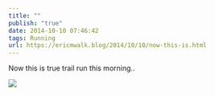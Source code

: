 ```yaml
---
title: ""
publish: "true"
date: 2014-10-10 07:46:42
tags: Running
url: https://ericmwalk.blog/2014/10/10/now-this-is.html
---
```


Now this is true trail run this morning..

![](https://ericmwalk.blog/uploads/2022/5a0b300c49.jpg)